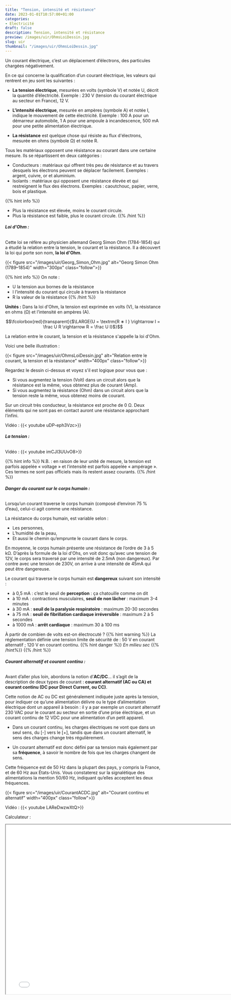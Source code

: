```yaml
---
title: "Tension, intensité et résistance"
date: 2023-01-01T10:57:00+01:00
categories: 
- Electricité
draft: false
description: Tension, intensité et résistance
preview: /images/uir/OhmsLoiDessin.jpg
slug: uir
thumbnail: "/images/uir/OhmsLoiDessin.jpg"
---
```


Un courant électrique, c’est un déplacement d’électrons, des particules chargées négativement.

En ce qui concerne la qualification d’un courant électrique, les valeurs qui rentrent en jeu sont les suivantes :

- **La tension électrique**, mesurées en volts (symbole V) et notée U, décrit la quantité d’électricité.
Exemple : 230 V (tension du courant électrique au secteur en France), 12 V.

- **L’intensité électrique**, mesurée en ampères (symbole A) et notée I, indique le mouvement de cette électricité.
Exemple : 100 A pour un démarreur automobile, 1 A pour une ampoule à incandescence, 500 mA pour une petite alimentation électrique.

- **La résistance** est quelque chose qui résiste au flux d'électrons, mesurée en ohms (symbole Ω) et notée R.

Tous les matériaux opposent une résistance au courant dans une certaine mesure. Ils se répartissent en deux catégories :

+ Conducteurs : matériaux qui offrent très peu de résistance et au travers desquels les électrons peuvent se déplacer facilement. Exemples : argent, cuivre, or et aluminium.
+ Isolants : matériaux qui opposent une résistance élevée et qui restreignent le flux des électrons. Exemples : caoutchouc, papier, verre, bois et plastique.

{{% hint info %}}
+ Plus la résistance est élevée, moins le courant circule. 
+ Plus la résistance est faible, plus le courant circule. 
{{% /hint %}}

###### __Loi d'Ohm :__

Cette loi se réfère au physicien allemand Georg Simon Ohm (1784-1854) qui a étudié la relation entre la tension, le courant et la résistance. Il a découvert la loi qui porte son nom, **la loi d'Ohm**.

{{< figure src="/images/uir/Georg_Simon_Ohm.jpg" alt="Georg Simon Ohm (1789–1854)" width="300px" class="follow">}}

{{% hint info %}}
On note :
+ U la tension aux bornes de la résistance
+ I l’intensité du courant qui circule à travers la résistance
+ R la valeur de la résistance
{{% /hint %}}

**Unités :**
Dans la loi d'Ohm, la tension est exprimée en volts (V), la résistance en ohms (Ω) et l’intensité en ampères (A).
 
$$\fcolorbox{red}{transparent}{$\LARGE{U = \textrm{R ∗ I } \rightarrow I = \frac U R \rightarrow R = \frac U I}$}$$

La relation entre le courant, la tension et la résistance s'appelle la loi d'Ohm.

Voici une belle illustration :

{{< figure src="/images/uir/OhmsLoiDessin.jpg" alt="Relation entre le courant, la tension et la résistance" width="400px" class="follow">}}

Regardez le dessin ci-dessus et voyez s'il est logique pour vous que :

- Si vous augmentez la tension (Volt) dans un circuit alors que la résistance est la même, vous obtenez plus de courant (Amp).
- Si vous augmentez la résistance (Ohm) dans un circuit alors que la tension reste la même, vous obtenez moins de courant.

Sur un circuit très conducteur, la résistance est proche de 0 Ω. Deux éléments qui ne sont pas en contact auront une résistance approchant l’infini.

Vidéo :
{{< youtube uDP-eph3Vzc>}}

###### __La tension :__
Vidéo :
{{< youtube imCJI3UUvO8>}}

{{% hint info %}}
N.B. : en raison de leur unité de mesure, la tension est parfois appelée « voltage » et l’intensité est parfois appelée « ampérage ». Ces termes ne sont pas officiels mais ils restent assez courants.
{{% /hint %}}

###### __Danger du courant sur le corps humain :__

Lorsqu’un courant traverse le corps humain (composé d’environ 75 % d’eau), celui-ci agit comme une résistance.

La résistance du corps humain, est variable selon :
- Les personnes,
- L’humidité de la peau,
- Et aussi le chemin qu’emprunte le courant dans le corps.

En moyenne, le corps humain présente une résistance de l’ordre de 3 à 5 kΩ.
D’après la formule de la loi d'Ohs, on voit donc qu’avec une tension de 12V, le corps sera traversé par une intensité de 2.5mA (non dangereux). Par contre avec une tension de 230V, on arrive à une intensité de 45mA qui peut être dangereuse.

Le courant qui traverse le corps humain est **dangereux** suivant son intensité :
- à 0,5 mA : c’est le seuil de **perception** : ça chatouille comme on dit
- à 10 mA : contractions musculaires, **seuil de non lâcher** : maximum 3-4 minutes
- à 30 mA : **seuil de la paralysie respiratoire** : maximum 20-30 secondes
-  à 75 mA : **seuil de fibrillation cardiaque irréversible** : maximum 2 à 5 secondes
- à 1000 mA : **arrêt cardiaque** : maximum 30 à 100 ms

À partir de combien de volts est-on électrocuté ?
{{% hint warning %}}
La réglementation définie une tension limite de sécurité de : 50 V en courant alternatif ; 120 V en courant continu.
{{% hint danger %}}
*En milieu sec*
{{% /hint%}}
{{% /hint %}}

###### __Courant alternatif et courant continu :__

Avant d’aller plus loin, abordons la notion d’**AC/DC**… il s’agit de la description de deux types de courant : **courant alternatif (AC ou CA) et courant continu (DC pour Direct Current, ou CC)**.

Cette notion de AC ou DC est généralement indiquée juste après la tension, pour indiquer ce qu’une alimentation délivre ou le type d’alimentation électrique dont un appareil à besoin : il y a par exemple un courant alternatif 230 VAC pour le courant
au secteur en sortie d’une prise électrique, et un courant continu de 12 VDC pour une alimentation d’un petit appareil.

- Dans un courant continu, les charges électriques ne vont que dans un seul sens, du [-] vers le [+], tandis que dans un courant alternatif, le sens des charges change très régulièrement.

- Un courant alternatif est donc défini par sa tension mais également par sa **fréquence**, à savoir le nombre de fois que les charges changent de sens.

Cette fréquence est de 50 Hz dans la plupart des pays, y compris la France, et de 60 Hz aux États-Unis. Vous constaterez sur la signalétique des alimentations la mention 50/60 Hz, indiquant qu’elles acceptent les deux fréquences.

{{< figure src="/images/uir/CourantACDC.jpg" alt="Courant continu et alternatif" width="400px" class="follow">}}

Vidéo :
{{< youtube LAReDwzwXtQ>}}

Calculateur :
<iframe src="/html/ohm/index.html"  scrolling="yes" width="774" height="550"></iframe>



